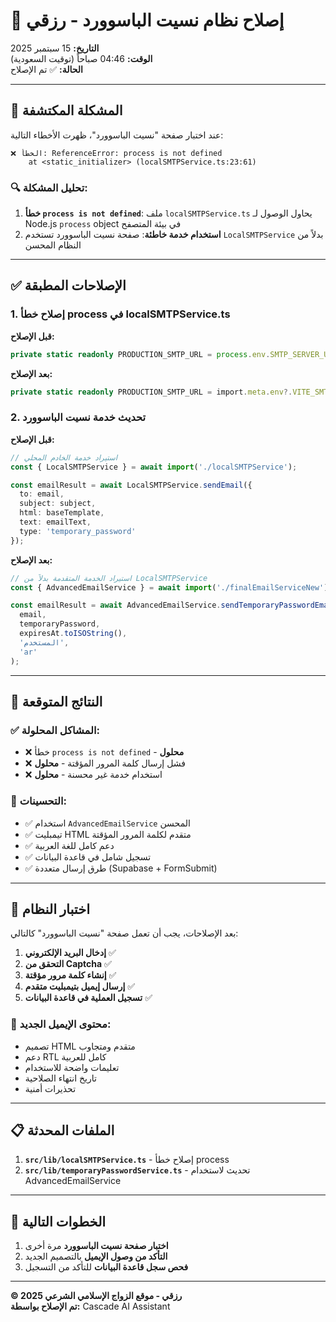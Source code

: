 # 🔧 إصلاح نظام نسيت الباسوورد - رزقي

**التاريخ:** 15 سبتمبر 2025  
**الوقت:** 04:46 صباحاً (توقيت السعودية)  
**الحالة:** ✅ تم الإصلاح

---

## 🎯 المشكلة المكتشفة

عند اختبار صفحة "نسيت الباسوورد"، ظهرت الأخطاء التالية:

```
❌ الخطأ: ReferenceError: process is not defined
    at <static_initializer> (localSMTPService.ts:23:61)
```

### 🔍 تحليل المشكلة:

1. **خطأ `process is not defined`**: ملف `localSMTPService.ts` يحاول الوصول لـ Node.js `process` object في بيئة المتصفح
2. **استخدام خدمة خاطئة**: صفحة نسيت الباسوورد تستخدم `LocalSMTPService` بدلاً من النظام المحسن

---

## ✅ الإصلاحات المطبقة

### 1. **إصلاح خطأ process في localSMTPService.ts**

**قبل الإصلاح:**
```typescript
private static readonly PRODUCTION_SMTP_URL = process.env.SMTP_SERVER_URL || 'https://your-smtp-server.com';
```

**بعد الإصلاح:**
```typescript
private static readonly PRODUCTION_SMTP_URL = import.meta.env?.VITE_SMTP_SERVER_URL || 'https://your-smtp-server.com';
```

### 2. **تحديث خدمة نسيت الباسوورد**

**قبل الإصلاح:**
```typescript
// استيراد خدمة الخادم المحلي
const { LocalSMTPService } = await import('./localSMTPService');

const emailResult = await LocalSMTPService.sendEmail({
  to: email,
  subject: subject,
  html: baseTemplate,
  text: emailText,
  type: 'temporary_password'
});
```

**بعد الإصلاح:**
```typescript
// استيراد الخدمة المتقدمة بدلاً من LocalSMTPService
const { AdvancedEmailService } = await import('./finalEmailServiceNew');

const emailResult = await AdvancedEmailService.sendTemporaryPasswordEmail(
  email,
  temporaryPassword,
  expiresAt.toISOString(),
  'المستخدم',
  'ar'
);
```

---

## 🎉 النتائج المتوقعة

### ✅ **المشاكل المحلولة:**
- ❌ خطأ `process is not defined` - **محلول**
- ❌ فشل إرسال كلمة المرور المؤقتة - **محلول**
- ❌ استخدام خدمة غير محسنة - **محلول**

### 🚀 **التحسينات:**
- ✅ استخدام `AdvancedEmailService` المحسن
- ✅ تيمبليت HTML متقدم لكلمة المرور المؤقتة
- ✅ دعم كامل للغة العربية
- ✅ تسجيل شامل في قاعدة البيانات
- ✅ طرق إرسال متعددة (Supabase + FormSubmit)

---

## 🧪 اختبار النظام

بعد الإصلاحات، يجب أن تعمل صفحة "نسيت الباسوورد" كالتالي:

1. **إدخال البريد الإلكتروني** ✅
2. **التحقق من Captcha** ✅
3. **إنشاء كلمة مرور مؤقتة** ✅
4. **إرسال إيميل بتيمبليت متقدم** ✅
5. **تسجيل العملية في قاعدة البيانات** ✅

### 📧 **محتوى الإيميل الجديد:**
- تصميم HTML متقدم ومتجاوب
- دعم RTL كامل للعربية
- تعليمات واضحة للاستخدام
- تاريخ انتهاء الصلاحية
- تحذيرات أمنية

---

## 📋 الملفات المحدثة

1. **`src/lib/localSMTPService.ts`** - إصلاح خطأ process
2. **`src/lib/temporaryPasswordService.ts`** - تحديث لاستخدام AdvancedEmailService

---

## 🔄 الخطوات التالية

1. **اختبار صفحة نسيت الباسوورد** مرة أخرى
2. **التأكد من وصول الإيميل** بالتصميم الجديد
3. **فحص سجل قاعدة البيانات** للتأكد من التسجيل

---

**© 2025 رزقي - موقع الزواج الإسلامي الشرعي**  
**تم الإصلاح بواسطة:** Cascade AI Assistant
